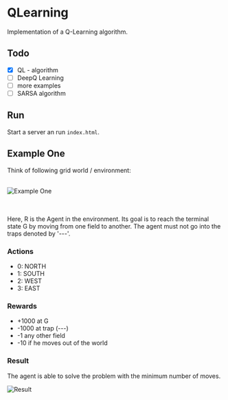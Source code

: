 # QLearning
Implementation of a Q-Learning algorithm.

## Todo
- [x] QL - algorithm
- [ ] DeepQ Learning
- [ ] more examples
- [ ] SARSA algorithm

## Run
Start a server an run `index.html`.

## Example One
Think of following grid world / environment:
<br><br>

![Example One](https://github.com/moritzmitterdorfer/QLearning/blob/master/grid.png)

<br><br>
Here, R is the Agent in the environment. Its goal is to reach the terminal state G by moving from one field to another. The agent must not go into the traps denoted by  '---'.

### Actions
- 0: NORTH
- 1: SOUTH
- 2: WEST
- 3: EAST

### Rewards
- +1000 at G
- -1000 at trap (---)
- -1 any other field
- -10 if he moves out of the world

### Result
The agent is able to solve the problem with the minimum number of moves.

![Result](https://github.com/moritzmitterdorfer/QLearning/blob/master/output_img.png)
